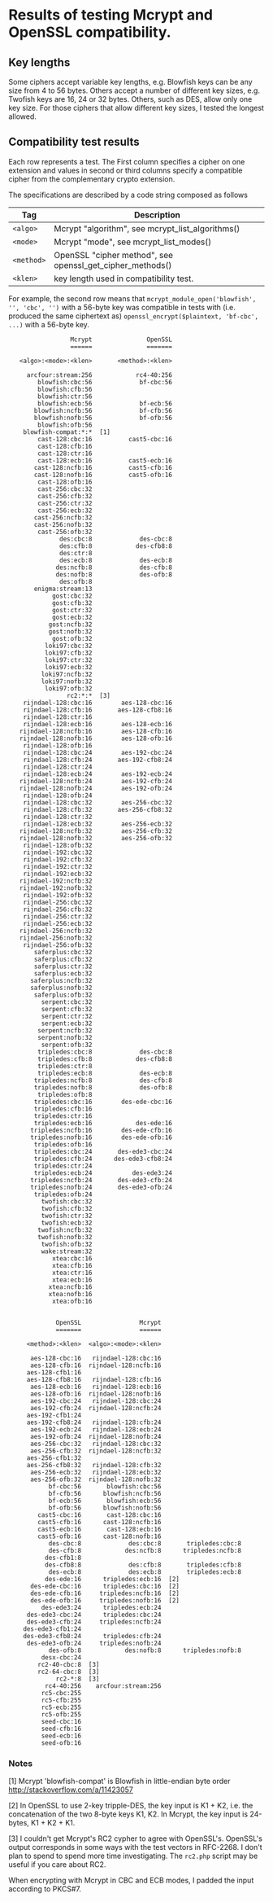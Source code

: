 # Results of testing Mcrypt and OpenSSL compatibility.

## Key lengths

Some ciphers accept variable key lengths, e.g. Blowfish keys can be any size from 4 to
56 bytes. Others accept a number of different key sizes, e.g. Twofish keys are 16, 24
or 32 bytes. Others, such as DES, allow only one key size. For those ciphers that allow
different key sizes, I tested the longest allowed.


## Compatibility test results

Each row represents a test. The First column specifies a cipher on one
extension and values in second or third columns specify a compatible cipher from
the complementary crypto extension.

The specifications are described by a code string composed as follows

Tag | Description
-- | --
`<algo>`   | Mcrypt "algorithm", see mcrypt_list_algorithms()
`<mode>`   | Mcrypt "mode", see mcrypt_list_modes()
`<method>` | OpenSSL "cipher method", see openssl_get_cipher_methods()
`<klen>`   | key length used in compatibility test.

For example, the second row means that `mcrypt_module_open('blowfish', '', 'cbc', '')`
with a 56-byte key was compatible in tests with (i.e. produced the same ciphertext as)
`openssl_encrypt($plaintext, 'bf-cbc', ...)` with a 56-byte key.


```
                 Mcrypt               OpenSSL
                 ======               =======

   <algo>:<mode>:<klen>       <method>:<klen>

     arcfour:stream:256            rc4-40:256
        blowfish:cbc:56             bf-cbc:56
        blowfish:cfb:56
        blowfish:ctr:56
        blowfish:ecb:56             bf-ecb:56
       blowfish:ncfb:56             bf-cfb:56
       blowfish:nofb:56             bf-ofb:56
        blowfish:ofb:56
    blowfish-compat:*:*  [1]
        cast-128:cbc:16          cast5-cbc:16
        cast-128:cfb:16
        cast-128:ctr:16
        cast-128:ecb:16          cast5-ecb:16
       cast-128:ncfb:16          cast5-cfb:16
       cast-128:nofb:16          cast5-ofb:16
        cast-128:ofb:16
        cast-256:cbc:32
        cast-256:cfb:32
        cast-256:ctr:32
        cast-256:ecb:32
       cast-256:ncfb:32
       cast-256:nofb:32
        cast-256:ofb:32
              des:cbc:8             des-cbc:8
              des:cfb:8            des-cfb8:8
              des:ctr:8
              des:ecb:8             des-ecb:8
             des:ncfb:8             des-cfb:8
             des:nofb:8             des-ofb:8
              des:ofb:8
       enigma:stream:13
            gost:cbc:32
            gost:cfb:32
            gost:ctr:32
            gost:ecb:32
           gost:ncfb:32
           gost:nofb:32
            gost:ofb:32
          loki97:cbc:32
          loki97:cfb:32
          loki97:ctr:32
          loki97:ecb:32
         loki97:ncfb:32
         loki97:nofb:32
          loki97:ofb:32
                rc2:*:*  [3]
    rijndael-128:cbc:16        aes-128-cbc:16
    rijndael-128:cfb:16       aes-128-cfb8:16
    rijndael-128:ctr:16
    rijndael-128:ecb:16        aes-128-ecb:16
   rijndael-128:ncfb:16        aes-128-cfb:16
   rijndael-128:nofb:16        aes-128-ofb:16
    rijndael-128:ofb:16
    rijndael-128:cbc:24        aes-192-cbc:24
    rijndael-128:cfb:24       aes-192-cfb8:24
    rijndael-128:ctr:24
    rijndael-128:ecb:24        aes-192-ecb:24
   rijndael-128:ncfb:24        aes-192-cfb:24
   rijndael-128:nofb:24        aes-192-ofb:24
    rijndael-128:ofb:24
    rijndael-128:cbc:32        aes-256-cbc:32
    rijndael-128:cfb:32       aes-256-cfb8:32
    rijndael-128:ctr:32
    rijndael-128:ecb:32        aes-256-ecb:32
   rijndael-128:ncfb:32        aes-256-cfb:32
   rijndael-128:nofb:32        aes-256-ofb:32
    rijndael-128:ofb:32
    rijndael-192:cbc:32
    rijndael-192:cfb:32
    rijndael-192:ctr:32
    rijndael-192:ecb:32
   rijndael-192:ncfb:32
   rijndael-192:nofb:32
    rijndael-192:ofb:32
    rijndael-256:cbc:32
    rijndael-256:cfb:32
    rijndael-256:ctr:32
    rijndael-256:ecb:32
   rijndael-256:ncfb:32
   rijndael-256:nofb:32
    rijndael-256:ofb:32
       saferplus:cbc:32
       saferplus:cfb:32
       saferplus:ctr:32
       saferplus:ecb:32
      saferplus:ncfb:32
      saferplus:nofb:32
       saferplus:ofb:32
         serpent:cbc:32
         serpent:cfb:32
         serpent:ctr:32
         serpent:ecb:32
        serpent:ncfb:32
        serpent:nofb:32
         serpent:ofb:32
        tripledes:cbc:8             des-cbc:8
        tripledes:cfb:8            des-cfb8:8
        tripledes:ctr:8
        tripledes:ecb:8             des-ecb:8
       tripledes:ncfb:8             des-cfb:8
       tripledes:nofb:8             des-ofb:8
        tripledes:ofb:8
       tripledes:cbc:16        des-ede-cbc:16
       tripledes:cfb:16
       tripledes:ctr:16
       tripledes:ecb:16            des-ede:16
      tripledes:ncfb:16        des-ede-cfb:16
      tripledes:nofb:16        des-ede-ofb:16
       tripledes:ofb:16
       tripledes:cbc:24       des-ede3-cbc:24
       tripledes:cfb:24      des-ede3-cfb8:24
       tripledes:ctr:24
       tripledes:ecb:24           des-ede3:24
      tripledes:ncfb:24       des-ede3-cfb:24
      tripledes:nofb:24       des-ede3-ofb:24
       tripledes:ofb:24
         twofish:cbc:32
         twofish:cfb:32
         twofish:ctr:32
         twofish:ecb:32
        twofish:ncfb:32
        twofish:nofb:32
         twofish:ofb:32
         wake:stream:32
            xtea:cbc:16
            xtea:cfb:16
            xtea:ctr:16
            xtea:ecb:16
           xtea:ncfb:16
           xtea:nofb:16
            xtea:ofb:16


             OpenSSL                Mcrypt
             =======                ======

     <method>:<klen>  <algo>:<mode>:<klen>

      aes-128-cbc:16   rijndael-128:cbc:16
      aes-128-cfb:16  rijndael-128:ncfb:16
     aes-128-cfb1:16
     aes-128-cfb8:16   rijndael-128:cfb:16
      aes-128-ecb:16   rijndael-128:ecb:16
      aes-128-ofb:16  rijndael-128:nofb:16
      aes-192-cbc:24   rijndael-128:cbc:24
      aes-192-cfb:24  rijndael-128:ncfb:24
     aes-192-cfb1:24
     aes-192-cfb8:24   rijndael-128:cfb:24
      aes-192-ecb:24   rijndael-128:ecb:24
      aes-192-ofb:24  rijndael-128:nofb:24
      aes-256-cbc:32   rijndael-128:cbc:32
      aes-256-cfb:32  rijndael-128:ncfb:32
     aes-256-cfb1:32
     aes-256-cfb8:32   rijndael-128:cfb:32
      aes-256-ecb:32   rijndael-128:ecb:32
      aes-256-ofb:32  rijndael-128:nofb:32
           bf-cbc:56       blowfish:cbc:56
           bf-cfb:56      blowfish:ncfb:56
           bf-ecb:56       blowfish:ecb:56
           bf-ofb:56      blowfish:nofb:56
        cast5-cbc:16       cast-128:cbc:16
        cast5-cfb:16      cast-128:ncfb:16
        cast5-ecb:16       cast-128:ecb:16
        cast5-ofb:16      cast-128:nofb:16
           des-cbc:8             des:cbc:8       tripledes:cbc:8
           des-cfb:8            des:ncfb:8      tripledes:ncfb:8
          des-cfb1:8
          des-cfb8:8             des:cfb:8       tripledes:cfb:8
           des-ecb:8             des:ecb:8       tripledes:ecb:8
          des-ede:16      tripledes:ecb:16  [2]
      des-ede-cbc:16      tripledes:cbc:16  [2]
      des-ede-cfb:16     tripledes:ncfb:16  [2]
      des-ede-ofb:16     tripledes:nofb:16  [2]
         des-ede3:24      tripledes:ecb:24
     des-ede3-cbc:24      tripledes:cbc:24
     des-ede3-cfb:24     tripledes:ncfb:24
    des-ede3-cfb1:24
    des-ede3-cfb8:24      tripledes:cfb:24
     des-ede3-ofb:24     tripledes:nofb:24
           des-ofb:8            des:nofb:8      tripledes:nofb:8
         desx-cbc:24
        rc2-40-cbc:8  [3]
        rc2-64-cbc:8  [3]
             rc2-*:8  [3]
          rc4-40:256    arcfour:stream:256
         rc5-cbc:255
         rc5-cfb:255
         rc5-ecb:255
         rc5-ofb:255
         seed-cbc:16
         seed-cfb:16
         seed-ecb:16
         seed-ofb:16
```

### Notes

[1] Mcrypt 'blowfish-compat' is Blowfish in little-endian byte order
http://stackoverflow.com/a/11423057

[2] In OpenSSL to use 2-key tripple-DES, the key input is K1 + K2, i.e. the concatenation
of the two 8-byte keys K1, K2. In Mcrypt, the key input is 24-bytes, K1 + K2 + K1.

[3] I couldn't get Mcrypt's RC2 cypher to agree with OpenSSL's. OpenSSL's output corresponds
in some ways with the test vectors in RFC-2268. I don't plan to spend to spend more time
investigating. The `rc2.php` script may be useful if you care about RC2.

When encrypting with Mcrypt in CBC and ECB modes, I padded the input according to PKCS#7.

